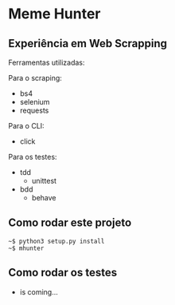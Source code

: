 # Meme Hunter

## Experiência em Web Scrapping
Ferramentas utilizadas:

Para o scraping:
  - bs4
  - selenium
  - requests

Para o CLI:
  - click

Para os testes:
  - tdd
    - unittest
  - bdd
    - behave

## Como rodar este projeto
  
  
    ~$ python3 setup.py install
    ~$ mhunter
  
  
## Como rodar os testes
- is coming...
